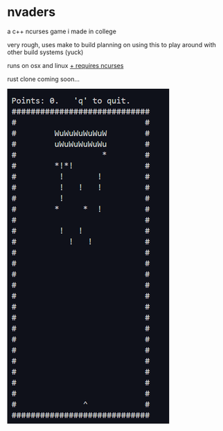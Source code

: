 # nvaders

a c++ ncurses game i made in college

very rough, uses make to build
planning on using this to play around with other build systems (yuck)


runs on osx and linux [+ requires ncurses](https://www.cyberciti.biz/faq/linux-install-ncurses-library-headers-on-debian-ubuntu-centos-fedora/)


rust clone coming soon...

![gameplay](./game.png)